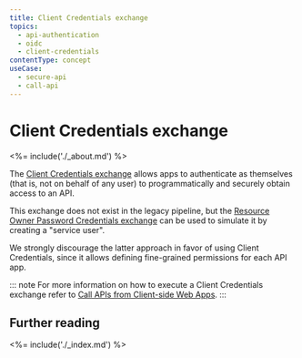 ```yaml
---
title: Client Credentials exchange
topics:
  - api-authentication
  - oidc
  - client-credentials
contentType: concept
useCase:
  - secure-api
  - call-api
---
```


# Client Credentials exchange

<%= include('./_about.md') %>

The [Client Credentials exchange](/api-auth/grant/client-credentials) allows apps to authenticate as themselves (that is, not on behalf of any user) to programmatically and securely obtain access to an API.

This exchange does not exist in the legacy pipeline, but the [Resource Owner Password Credentials exchange](/api-auth/tutorials/adoption/password) can be used to simulate it by creating a "service user".

We strongly discourage the latter approach in favor of using Client Credentials, since it allows defining fine-grained permissions for each API app.

::: note
  For more information on how to execute a Client Credentials exchange refer to <a href="/api-auth/grant/client-credentials">Call APIs from Client-side Web Apps</a>.
:::

## Further reading

<%= include('./_index.md') %>
